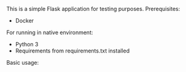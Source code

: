 This is a simple Flask application for testing purposes. 
Prerequisites:
* Docker
  
For running in native environment:
* Python 3
* Requirements from requirements.txt installed

Basic usage:
